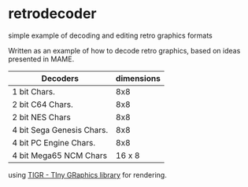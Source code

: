 # retrodecoder
simple example of decoding and editing retro graphics formats

Written as an example of how to decode retro graphics, based on ideas presented in MAME. 

|Decoders| dimensions |
|----------------|-----|
|1 bit Chars.| 8x8 |
|2 bit C64 Chars.| 8x8 |
|2 bit NES Chars| 8x8 |
|4 bit Sega Genesis Chars.| 8x8 | 
|4 bit PC Engine Chars.| 8x8 |
|4 bit Mega65 NCM Chars | 16 x 8 | 

using [TIGR - TIny GRaphics library](https://github.com/erkkah/tigr) for rendering. 

